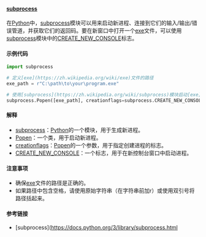 

#### [subprocess](https://zh.wikipedia.org/wiki/subprocess)

在[Python](https://zh.wikipedia.org/wiki/Python)中，[subprocess](https://zh.wikipedia.org/wiki/subprocess)模块可以用来启动新进程、连接到它们的输入/输出/错误管道，并获取它们的返回码。要在新窗口中打开一个[exe](https://zh.wikipedia.org/wiki/exe)文件，可以使用[subprocess](https://zh.wikipedia.org/wiki/subprocess)模块中的[CREATE_NEW_CONSOLE](https://zh.wikipedia.org/wiki/CREATE_NEW_CONSOLE)标志。

#### 示例代码

```python
import subprocess

# 定义[exe](https://zh.wikipedia.org/wiki/exe)文件的路径
exe_path = r"C:\path\to\your\program.exe"

# 使用[subprocess](https://zh.wikipedia.org/wiki/subprocess)模块启动[exe](https://zh.wikipedia.org/wiki/exe)文件
subprocess.Popen([exe_path], creationflags=subprocess.CREATE_NEW_CONSOLE)
```

#### 解释

- [subprocess](https://zh.wikipedia.org/wiki/subprocess)：[Python](https://zh.wikipedia.org/wiki/Python)的一个模块，用于生成新进程。
- [Popen](https://zh.wikipedia.org/wiki/Popen)：一个类，用于启动新进程。
- [creationflags](https://zh.wikipedia.org/wiki/creationflags)：[Popen](https://zh.wikipedia.org/wiki/Popen)的一个参数，用于指定创建进程的标志。
- [CREATE_NEW_CONSOLE](https://zh.wikipedia.org/wiki/CREATE_NEW_CONSOLE)：一个标志，用于在新控制台窗口中启动进程。

#### 注意事项

- 确保[exe](https://zh.wikipedia.org/wiki/exe)文件的路径是正确的。
- 如果路径中包含空格，请使用原始字符串（在字符串前加r）或使用双引号将路径括起来。

#### 参考链接

- [subprocess](https://docs.python.org/3/library/subprocess.html